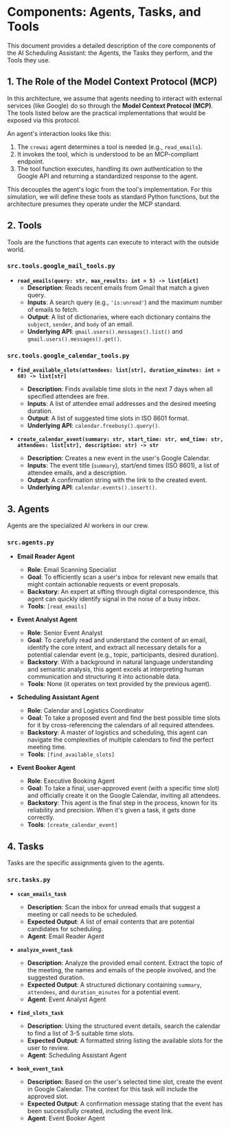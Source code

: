 
# Components: Agents, Tasks, and Tools

This document provides a detailed description of the core components of the AI Scheduling Assistant: the Agents, the Tasks they perform, and the Tools they use.

## 1. The Role of the Model Context Protocol (MCP)

In this architecture, we assume that agents needing to interact with external services (like Google) do so through the **Model Context Protocol (MCP)**. The tools listed below are the practical implementations that would be exposed via this protocol.

An agent's interaction looks like this:
1.  The `crewai` agent determines a tool is needed (e.g., `read_emails`).
2.  It invokes the tool, which is understood to be an MCP-compliant endpoint.
3.  The tool function executes, handling its own authentication to the Google API and returning a standardized response to the agent.

This decouples the agent's logic from the tool's implementation. For this simulation, we will define these tools as standard Python functions, but the architecture presumes they operate under the MCP standard.

## 2. Tools

Tools are the functions that agents can execute to interact with the outside world.

### `src.tools.google_mail_tools.py`

-   **`read_emails(query: str, max_results: int = 5) -> list[dict]`**
    -   **Description**: Reads recent emails from Gmail that match a given query.
    -   **Inputs**: A search query (e.g., `'is:unread'`) and the maximum number of emails to fetch.
    -   **Output**: A list of dictionaries, where each dictionary contains the `subject`, `sender`, and `body` of an email.
    -   **Underlying API**: `gmail.users().messages().list()` and `gmail.users().messages().get()`.

### `src.tools.google_calendar_tools.py`

-   **`find_available_slots(attendees: list[str], duration_minutes: int = 60) -> list[str]`**
    -   **Description**: Finds available time slots in the next 7 days when all specified attendees are free.
    -   **Inputs**: A list of attendee email addresses and the desired meeting duration.
    -   **Output**: A list of suggested time slots in ISO 8601 format.
    -   **Underlying API**: `calendar.freebusy().query()`.

-   **`create_calendar_event(summary: str, start_time: str, end_time: str, attendees: list[str], description: str) -> str`**
    -   **Description**: Creates a new event in the user's Google Calendar.
    -   **Inputs**: The event title (`summary`), start/end times (ISO 8601), a list of attendee emails, and a description.
    -   **Output**: A confirmation string with the link to the created event.
    -   **Underlying API**: `calendar.events().insert()`.

## 3. Agents

Agents are the specialized AI workers in our crew.

### `src.agents.py`

-   **Email Reader Agent**
    -   **Role**: Email Scanning Specialist
    -   **Goal**: To efficiently scan a user's inbox for relevant new emails that might contain actionable requests or event proposals.
    -   **Backstory**: An expert at sifting through digital correspondence, this agent can quickly identify signal in the noise of a busy inbox.
    -   **Tools**: `[read_emails]`

-   **Event Analyst Agent**
    -   **Role**: Senior Event Analyst
    -   **Goal**: To carefully read and understand the content of an email, identify the core intent, and extract all necessary details for a potential calendar event (e.g., topic, participants, desired duration).
    -   **Backstory**: With a background in natural language understanding and semantic analysis, this agent excels at interpreting human communication and structuring it into actionable data.
    -   **Tools**: None (it operates on text provided by the previous agent).

-   **Scheduling Assistant Agent**
    -   **Role**: Calendar and Logistics Coordinator
    -   **Goal**: To take a proposed event and find the best possible time slots for it by cross-referencing the calendars of all required attendees.
    -   **Backstory**: A master of logistics and scheduling, this agent can navigate the complexities of multiple calendars to find the perfect meeting time.
    -   **Tools**: `[find_available_slots]`

-   **Event Booker Agent**
    -   **Role**: Executive Booking Agent
    -   **Goal**: To take a final, user-approved event (with a specific time slot) and officially create it on the Google Calendar, inviting all attendees.
    -   **Backstory**: This agent is the final step in the process, known for its reliability and precision. When it's given a task, it gets done correctly.
    -   **Tools**: `[create_calendar_event]`

## 4. Tasks

Tasks are the specific assignments given to the agents.

### `src.tasks.py`

-   **`scan_emails_task`**
    -   **Description**: Scan the inbox for unread emails that suggest a meeting or call needs to be scheduled.
    -   **Expected Output**: A list of email contents that are potential candidates for scheduling.
    -   **Agent**: Email Reader Agent

-   **`analyze_event_task`**
    -   **Description**: Analyze the provided email content. Extract the topic of the meeting, the names and emails of the people involved, and the suggested duration.
    -   **Expected Output**: A structured dictionary containing `summary`, `attendees`, and `duration_minutes` for a potential event.
    -   **Agent**: Event Analyst Agent

-   **`find_slots_task`**
    -   **Description**: Using the structured event details, search the calendar to find a list of 3-5 suitable time slots.
    -   **Expected Output**: A formatted string listing the available slots for the user to review.
    -   **Agent**: Scheduling Assistant Agent

-   **`book_event_task`**
    -   **Description**: Based on the user's selected time slot, create the event in Google Calendar. The context for this task will include the approved slot.
    -   **Expected Output**: A confirmation message stating that the event has been successfully created, including the event link.
    -   **Agent**: Event Booker Agent
